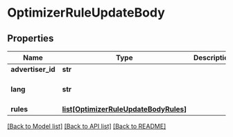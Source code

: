 # OptimizerRuleUpdateBody

## Properties
Name | Type | Description | Notes
------------ | ------------- | ------------- | -------------
**advertiser_id** | **str** |  | [required] 
**lang** | **str** |  | [optional] [default to 'EN']
**rules** | [**list[OptimizerRuleUpdateBodyRules]**](OptimizerRuleUpdateBodyRules.md) |  | [required] 

[[Back to Model list]](../README.md#documentation-for-models) [[Back to API list]](../README.md#documentation-for-api-endpoints) [[Back to README]](../README.md)

